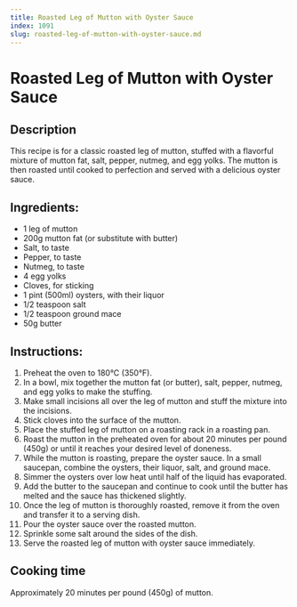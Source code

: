 ```yaml
---
title: Roasted Leg of Mutton with Oyster Sauce
index: 1091
slug: roasted-leg-of-mutton-with-oyster-sauce.md
---
```


# Roasted Leg of Mutton with Oyster Sauce

## Description
This recipe is for a classic roasted leg of mutton, stuffed with a flavorful mixture of mutton fat, salt, pepper, nutmeg, and egg yolks. The mutton is then roasted until cooked to perfection and served with a delicious oyster sauce.

## Ingredients:
- 1 leg of mutton
- 200g mutton fat (or substitute with butter)
- Salt, to taste
- Pepper, to taste
- Nutmeg, to taste
- 4 egg yolks
- Cloves, for sticking
- 1 pint (500ml) oysters, with their liquor
- 1/2 teaspoon salt
- 1/2 teaspoon ground mace
- 50g butter

## Instructions:
1. Preheat the oven to 180°C (350°F).
2. In a bowl, mix together the mutton fat (or butter), salt, pepper, nutmeg, and egg yolks to make the stuffing.
3. Make small incisions all over the leg of mutton and stuff the mixture into the incisions.
4. Stick cloves into the surface of the mutton.
5. Place the stuffed leg of mutton on a roasting rack in a roasting pan.
6. Roast the mutton in the preheated oven for about 20 minutes per pound (450g) or until it reaches your desired level of doneness.
7. While the mutton is roasting, prepare the oyster sauce. In a small saucepan, combine the oysters, their liquor, salt, and ground mace.
8. Simmer the oysters over low heat until half of the liquid has evaporated.
9. Add the butter to the saucepan and continue to cook until the butter has melted and the sauce has thickened slightly.
10. Once the leg of mutton is thoroughly roasted, remove it from the oven and transfer it to a serving dish.
11. Pour the oyster sauce over the roasted mutton.
12. Sprinkle some salt around the sides of the dish.
13. Serve the roasted leg of mutton with oyster sauce immediately.

## Cooking time
Approximately 20 minutes per pound (450g) of mutton.